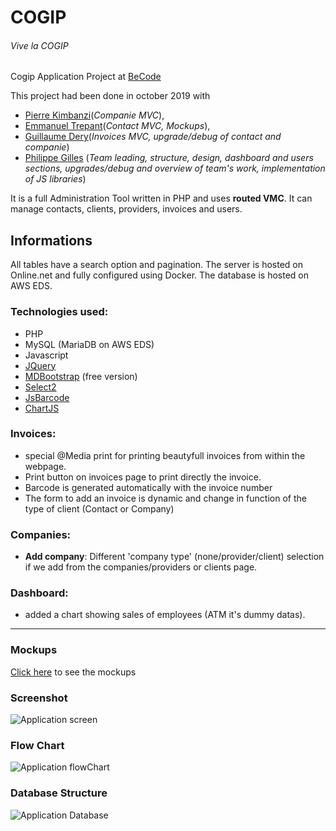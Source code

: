 # COGIP
###### Vive la COGIP

Cogip Application Project at [BeCode](https://becode.org)

This project had been done in october 2019 with
- [Pierre Kimbanzi](https://github.com/PierreKimbanziR)(*Companie MVC*),
- [Emmanuel Trepant](https://github.com/manutrepant)(*Contact MVC, Mockups*),
- [Guillaume Dery](https://github.com/GuillaumeDery98)(*Invoices MVC, upgrade/debug of contact and companie*)
- [Philippe Gilles](https://github.com/philesgilles) (*Team leading, structure, design, dashboard and users sections, upgrades/debug and overview of team's work, implementation of JS libraries*)

It is a full Administration Tool written in PHP and uses **routed VMC**.
It can manage contacts, clients, providers, invoices and users.

## Informations

All tables have a search option and pagination. 
The server is hosted on Online.net and fully configured using Docker.
The database is hosted on AWS EDS.

### Technologies used:

- PHP
- MySQL (MariaDB on AWS EDS)
- Javascript
- [JQuery](https://jquery.com)
- [MDBootstrap](https://mdbootstrap.com/) (free version)
- [Select2](https://select2.org/)
- [JsBarcode](https://lindell.me/JsBarcode/)
- [ChartJS](https://www.chartjs.org/)

### Invoices:

- special @Media print for printing beautyfull invoices from within the webpage.
- Print button on invoices page to print directly the invoice.
- Barcode is generated automatically with the invoice number
- The form to add an invoice is dynamic and change in function of the type of client (Contact or Company)

### Companies:

- **Add company**: Different 'company type' (none/provider/client) selection if we add from the companies/providers or clients page.


### Dashboard:

- added a chart showing sales of employees (ATM it's dummy datas).


***
### Mockups

[Click here](https://github.com/philesgilles/cogip/blob/master/infos/README.md) to see the mockups

### Screenshot

![Application screen](https://github.com/philesgilles/cogip/blob/master/infos/screenshot.png 'Application screen')

### Flow Chart

![Application flowChart](https://github.com/philesgilles/cogip/blob/master/infos/cogip%20flowchart.png 'Application FlowChart')

### Database Structure

![Application Database](https://github.com/philesgilles/cogip/blob/master/infos/db-chart.png 'Database')
